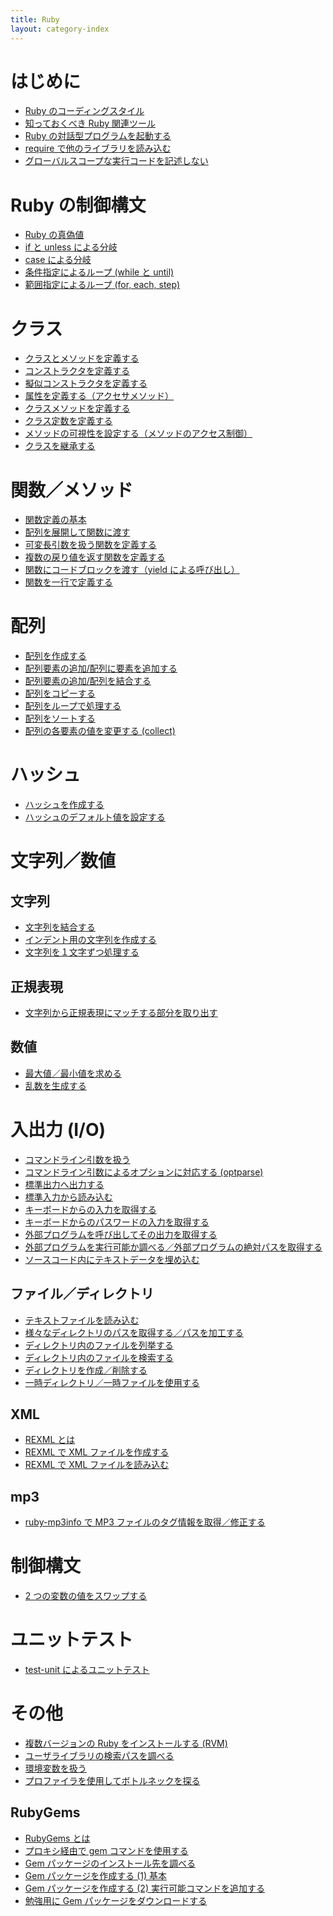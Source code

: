 ```yaml
---
title: Ruby
layout: category-index
---
```


はじめに
====
* [Ruby のコーディングスタイル](coding-style.html)
* [知っておくべき Ruby 関連ツール](ruby-tools.html)
* [Ruby の対話型プログラムを起動する](interactive-ruby.html)
* [require で他のライブラリを読み込む](require.html)
* [グローバルスコープな実行コードを記述しない](global-main.html)

Ruby の制御構文
====
* [Ruby の真偽値](syntax/true-and-false.html)
* [if と unless による分岐](syntax/if.html)
* [case による分岐](syntax/case.html)
* [条件指定によるループ (while と until)](syntax/while.html)
* [範囲指定によるループ (for, each, step)](syntax/for.html)

クラス
====
* [クラスとメソッドを定義する](define-class.html)
* [コンストラクタを定義する](constructor.html)
* [擬似コンストラクタを定義する](pseudo-constructor.html)
* [属性を定義する（アクセサメソッド）](attribute.html)
* [クラスメソッドを定義する](class-method.html)
* [クラス定数を定義する](class-const.html)
* [メソッドの可視性を設定する（メソッドのアクセス制御）](method-visibility.html)
* [クラスを継承する](inherit-class.html)

関数／メソッド
====
* [関数定義の基本](method.html)
* [配列を展開して関数に渡す](expand-array-parameter.html)
* [可変長引数を扱う関数を定義する](variable-parameters.html)
* [複数の戻り値を返す関数を定義する](multiple-value-function.html)
* [関数にコードブロックを渡す（yield による呼び出し）](yield.html)
* [関数を一行で定義する](oneline-method.html)

配列
====
* [配列を作成する](array/create-array.html)
* [配列要素の追加/配列に要素を追加する](array/add-element.html)
* [配列要素の追加/配列を結合する](array/combine-arrays.html)
* [配列をコピーする](array/copy-array.html)
* [配列をループで処理する](array/loop-array.html)
* [配列をソートする](array/sort-array.html)
* [配列の各要素の値を変更する (collect)](array/collect-array.html)

ハッシュ
====
* [ハッシュを作成する](hash.html)
* [ハッシュのデフォルト値を設定する](default-hash-value.html)

文字列／数値
====

文字列
----
* [文字列を結合する](concat-string.html)
* [インデント用の文字列を作成する](create-indent-string.html)
* [文字列を１文字ずつ処理する](string/each-char.html)

正規表現
----
* [文字列から正規表現にマッチする部分を取り出す](extract-string.html)

数値
----
* [最大値／最小値を求める](max-and-min.html)
* [乱数を生成する](random.html)


入出力 (I/O)
====
* [コマンドライン引数を扱う](command-line-params.html)
* [コマンドライン引数によるオプションに対応する (optparse)](io/optparse.html)
* [標準出力へ出力する](print-to-stdout.html)
* [標準入力から読み込む](input-from-stdin.html)
* [キーボードからの入力を取得する](input-from-keyboard.html)
* [キーボードからのパスワードの入力を取得する](input-password-from-keyboard.html)
* [外部プログラムを呼び出してその出力を取得する](io/execute-external-command.html)
* [外部プログラムを実行可能か調べる／外部プログラムの絶対パスを取得する](io/is_executable.html)
* [ソースコード内にテキストデータを埋め込む](embed-data.html)

ファイル／ディレクトリ
----
* [テキストファイルを読み込む](read-text-file.html)
* [様々なディレクトリのパスを取得する／パスを加工する](get-dir-path.html)
* [ディレクトリ内のファイルを列挙する](enum-files.html)
* [ディレクトリ内のファイルを検索する](find-files.html)
* [ディレクトリを作成／削除する](create-dir.html)
* [一時ディレクトリ／一時ファイルを使用する](temporary-file.html)

XML
----
* [REXML とは](rexml.html)
* [REXML で XML ファイルを作成する](rexml-create-xml.html)
* [REXML で XML ファイルを読み込む](rexml-read-xml.html)

mp3
----
* [ruby-mp3info で MP3 ファイルのタグ情報を取得／修正する](ruby-mp3info.html)

制御構文
====
* [2 つの変数の値をスワップする](swap-values.html)

ユニットテスト
====
* [test-unit によるユニットテスト](test-unit.html)

その他
====
* [複数バージョンの Ruby をインストールする (RVM)](rvm.html)
* [ユーザライブラリの検索パスを調べる](load-path.html)
* [環境変数を扱う](environment-variable.html)
* [プロファイラを使用してボトルネックを探る](other/profiler.html)

RubyGems
----
* [RubyGems とは](what-is-rubygems.html)
* [プロキシ経由で gem コマンドを使用する](gem-with-proxy.html)
* [Gem パッケージのインストール先を調べる](gem-environment-gemdir.html)
* [Gem パッケージを作成する (1) 基本](create-gem.html)
* [Gem パッケージを作成する (2) 実行可能コマンドを追加する](create-gem2.html)
* [勉強用に Gem パッケージをダウンロードする](fetch-gem.html)

